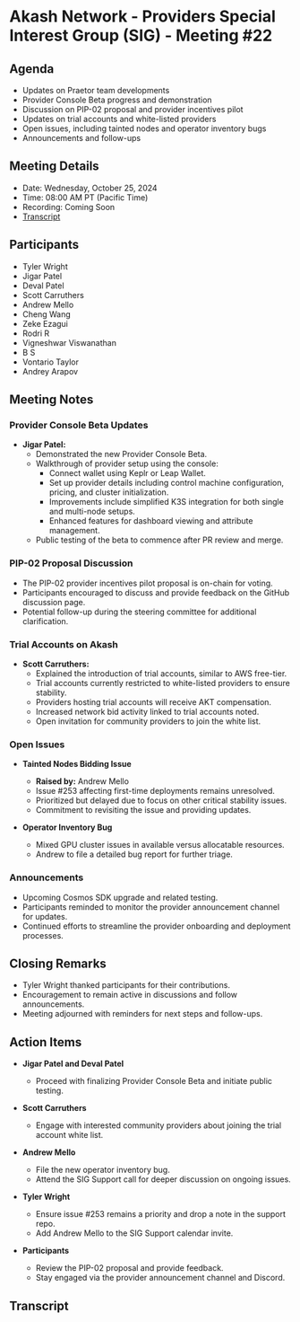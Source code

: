 # Akash Network - Providers Special Interest Group (SIG) - Meeting #22

## Agenda
- Updates on Praetor team developments
- Provider Console Beta progress and demonstration
- Discussion on PIP-02 proposal and provider incentives pilot
- Updates on trial accounts and white-listed providers
- Open issues, including tainted nodes and operator inventory bugs
- Announcements and follow-ups

## Meeting Details
- Date: Wednesday, October 25, 2024
- Time: 08:00 AM PT (Pacific Time)
- Recording: Coming Soon 
- [Transcript](#transcript)

## Participants
- Tyler Wright
- Jigar Patel
- Deval Patel
- Scott Carruthers
- Andrew Mello
- Cheng Wang
- Zeke Ezagui
- Rodri R
- Vigneshwar Viswanathan
- B S
- Vontario Taylor
- Andrey Arapov

## Meeting Notes

### Provider Console Beta Updates
- **Jigar Patel:** 
  - Demonstrated the new Provider Console Beta.
  - Walkthrough of provider setup using the console:
    - Connect wallet using Keplr or Leap Wallet.
    - Set up provider details including control machine configuration, pricing, and cluster initialization.
    - Improvements include simplified K3S integration for both single and multi-node setups.
    - Enhanced features for dashboard viewing and attribute management.
  - Public testing of the beta to commence after PR review and merge.

### PIP-02 Proposal Discussion
- The PIP-02 provider incentives pilot proposal is on-chain for voting.
- Participants encouraged to discuss and provide feedback on the GitHub discussion page.
- Potential follow-up during the steering committee for additional clarification.

### Trial Accounts on Akash
- **Scott Carruthers:** 
  - Explained the introduction of trial accounts, similar to AWS free-tier.
  - Trial accounts currently restricted to white-listed providers to ensure stability.
  - Providers hosting trial accounts will receive AKT compensation.
  - Increased network bid activity linked to trial accounts noted.
  - Open invitation for community providers to join the white list.

### Open Issues
- **Tainted Nodes Bidding Issue**
  - **Raised by:** Andrew Mello
  - Issue #253 affecting first-time deployments remains unresolved.
  - Prioritized but delayed due to focus on other critical stability issues.
  - Commitment to revisiting the issue and providing updates.

- **Operator Inventory Bug**
  - Mixed GPU cluster issues in available versus allocatable resources.
  - Andrew to file a detailed bug report for further triage.

### Announcements
- Upcoming Cosmos SDK upgrade and related testing.
- Participants reminded to monitor the provider announcement channel for updates.
- Continued efforts to streamline the provider onboarding and deployment processes.

## Closing Remarks
- Tyler Wright thanked participants for their contributions.
- Encouragement to remain active in discussions and follow announcements.
- Meeting adjourned with reminders for next steps and follow-ups.

## Action Items
- **Jigar Patel and Deval Patel**
  - Proceed with finalizing Provider Console Beta and initiate public testing.

- **Scott Carruthers**
  - Engage with interested community providers about joining the trial account white list.

- **Andrew Mello**
  - File the new operator inventory bug.
  - Attend the SIG Support call for deeper discussion on ongoing issues.

- **Tyler Wright**
  - Ensure issue #253 remains a priority and drop a note in the support repo.
  - Add Andrew Mello to the SIG Support calendar invite.

- **Participants**
  - Review the PIP-02 proposal and provide feedback.
  - Stay engaged via the provider announcement channel and Discord.


## Transcript
